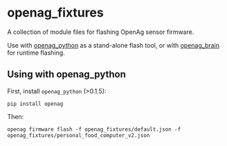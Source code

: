 openag\_fixtures
================

A collection of module files for flashing OpenAg sensor firmware.

Use with [openag_python](https://github.com/openaginitiative/openag_python) as
a stand-alone flash tool, or with [openag_brain](https://github.com/openaginitiative/openag_brain)
for runtime flashing.

Using with openag\_python
-------------------------

First, install `openag_python` (>0.1.5):

    pip install openag

Then:

    openag firmware flash -f openag_fixtures/default.json -f openag_fixtures/personal_food_computer_v2.json

